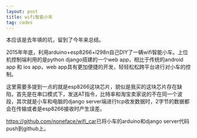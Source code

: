 ```yaml
---
layout: post
title: wifi智能小车
tag: codes
---
```


本应该是去年填的坑，留到了今年来总结。

2015年年底，利用arduino+esp8266+l298n自己DIY了一辆wifi智能小车。上位机控制端利用的是python django搭建的一个web app，相比于传统的android app 和 ios app，web app具有更加便捷的开发，轻轻松松跨平台进行对小车的控制。

这里需要多提到一点的就是esp8266这块芯片，貌似是我买的这块芯片存在缺陷，首先是在串口模式下，发送AT指令，比特率和淘宝卖家说的不在同一个波段，其次就是小车和电脑的django server端进行tcp收发数据时，2字节的数据都会在传输或者是esp8266接收时产生误差。

<a href="https://github.com/noneface/wifi_car">https://github.com/noneface/wifi_car</a>已将小车的arduino和django server代码push到github上。
